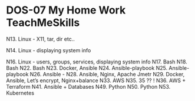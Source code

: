 # DOS-07 My Home Work TeachMeSkills


N13. Linux - X11, tar, dir etc..

N14. Linux - displaying system info

N16. Linux - users, groups, services, displaying system info 
N17. Bash
N18. Bash
N22. Bash 
N23. Docker, Ansible
N24. Ansible-playbook
N25. Ansible-playbook
N26. Ansible -
N28. Ansible, Nginx, Apache Jmetr
N29. Docker, Ansible, Let’s encrypt, Nginx+balance
N33. AWS
N35. 35 ?? !
N36. AWS + Terraform
N41. Ansible + Databases
N49. Python
N50. Python
N53. Kubernetes
